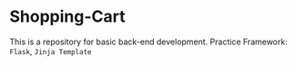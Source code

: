 # Shopping-Cart
This is a repository for basic back-end development.
Practice Framework: `Flask`, `Jinja Template`
